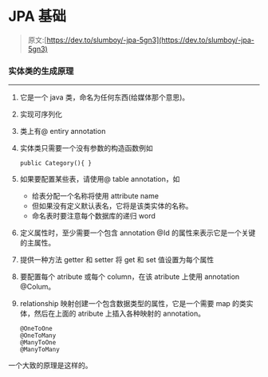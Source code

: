 # JPA 基础

> 原文:[https://dev.to/slumboy/-jpa-5gn3](https://dev.to/slumboy/-jpa-5gn3)

### 实体类的生成原理

* * *

1.  它是一个 java 类，命名为任何东西(给媒体那个意思)。
2.  实现可序列化
3.  类上有@ entiry annotation
4.  实体类只需要一个没有参数的构造函数例如

    ```
    public Category(){ } 
    ```

5.  如果要配置某些表，请使用@ table annotation，如

    *   给表分配一个名称将使用 attribute name
    *   但如果没有定义默认表名，它将是该类实体的名称。
    *   命名表时要注意每个数据库的递归 word
6.  定义属性时，至少需要一个包含 annotation @Id 的属性来表示它是一个关键的主属性。

7.  提供一种方法 getter 和 setter 将 get 和 set 值设置为每个属性

8.  要配置每个 atribute 或每个 column，在该 atribute 上使用 annotation @Colum。

9.  relationship 映射创建一个包含数据类型的属性，它是一个需要 map 的类实体，然后在上面的 atribute 上插入各种映射的 annotation。

    ```
    @OneToOne
    @OneToMany
    @ManyToOne
    @ManyToMany 
    ```

一个大致的原理是这样的。
